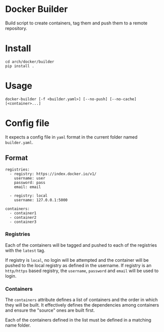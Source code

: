 # Docker Builder

Build script to create containers, tag them and push them to a remote repository.

# Install

```
cd arch/docker/builder
pip install .
```

# Usage

```
docker-builder [-f <builder.yaml>] [--no-push] [--no-cache] [<container>...]
```

# Config file

It expects a config file in `yaml` format in the current folder named `builder.yaml`. 

## Format

```
registries:
  - registry: https://index.docker.io/v1/
    username: user
    password: pass
    email: email
    
  - registry: local
    username: 127.0.0.1:5000

containers:
  - container1
  - container2
  - container3
```

### Registries

Each of the containers will be tagged and pushed to each of the registries with the `latest` tag.

If registry is `local`, no login will be attempted and the container will be pushed to the local registry as defined in the username.
If registry is an `http/https` based registry, the `username`, `password` and `email` will be used to login.

### Containers

The `containers` attribute defines a list of containers and the order in which they will be built. It effectively defines the dependencies among containers and ensure the "source" ones are built first.

Each of the containers defined in the list must be defined in a matching name folder.